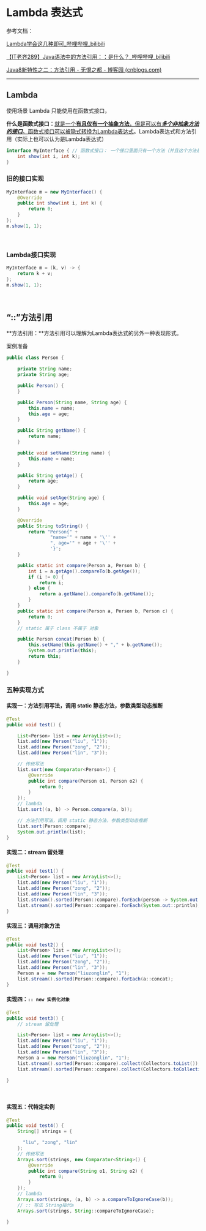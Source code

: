 # Lambda 表达式

参考文档：

[Lambda学会这几种即可_哔哩哔哩_bilibili](https://www.bilibili.com/video/BV1f34119771/?spm_id_from=333.1007.top_right_bar_window_custom_collection.content.click&vd_source=9bfc54d2ed901f1eab04708cc346c2f5)

[【IT老齐289】Java语法中的方法引用：：是什么？_哔哩哔哩_bilibili](https://www.bilibili.com/video/BV1je4y1c79s/?spm_id_from=333.1007.tianma.1-1-1.click&vd_source=9bfc54d2ed901f1eab04708cc346c2f5)

[Java8新特性之二：方法引用 - 无恨之都 - 博客园 (cnblogs.com)](https://www.cnblogs.com/wuhenzhidu/p/10727065.html#:~:text=Java8%E6%96%B0%E7%89%B9%E6%80%A7%E4%B9%8B%E4%BA%8C%EF%BC%9A%E6%96%B9%E6%B3%95%E5%BC%95%E7%94%A8%201%201%E3%80%81%E6%96%B9%E6%B3%95%E5%BC%95%E7%94%A8%E7%9A%84%E4%BD%BF%E7%94%A8%E5%9C%BA%E6%99%AF%20%E6%88%91%E4%BB%AC%E7%94%A8Lambda%E8%A1%A8%E8%BE%BE%E5%BC%8F%E6%9D%A5%E5%AE%9E%E7%8E%B0%E5%8C%BF%E5%90%8D%E6%96%B9%E6%B3%95%E3%80%82%20%E4%BD%86%E6%9C%89%E4%BA%9B%E6%83%85%E5%86%B5%E4%B8%8B%EF%BC%8C%E6%88%91%E4%BB%AC%E7%94%A8Lambda%E8%A1%A8%E8%BE%BE%E5%BC%8F%E4%BB%85%E4%BB%85%E6%98%AF%E8%B0%83%E7%94%A8%E4%B8%80%E4%BA%9B%E5%B7%B2%E7%BB%8F%E5%AD%98%E5%9C%A8%E7%9A%84%E6%96%B9%E6%B3%95%EF%BC%8C%E9%99%A4%E4%BA%86%E8%B0%83%E7%94%A8%E5%8A%A8%E4%BD%9C%E5%A4%96%EF%BC%8C%E6%B2%A1%E6%9C%89%E5%85%B6%E4%BB%96%E4%BB%BB%E4%BD%95%E5%A4%9A%E4%BD%99%E7%9A%84%E5%8A%A8%E4%BD%9C%EF%BC%8C%E5%9C%A8%E8%BF%99%E7%A7%8D%E6%83%85%E5%86%B5%E4%B8%8B%EF%BC%8C%E6%88%91%E4%BB%AC%E5%80%BE%E5%90%91%E4%BA%8E%E9%80%9A%E8%BF%87%E6%96%B9%E6%B3%95%E5%90%8D%E6%9D%A5%E8%B0%83%E7%94%A8%E5%AE%83%EF%BC%8C%E8%80%8CLambda%E8%A1%A8%E8%BE%BE%E5%BC%8F%E5%8F%AF%E4%BB%A5%E5%B8%AE%E5%8A%A9%E6%88%91%E4%BB%AC%E5%AE%9E%E7%8E%B0%E8%BF%99%E4%B8%80%E8%A6%81%E6%B1%82%EF%BC%8C%E5%AE%83%E4%BD%BF%E5%BE%97Lambda%E5%9C%A8%E8%B0%83%E7%94%A8%E9%82%A3%E4%BA%9B%E5%B7%B2%E7%BB%8F%E6%8B%A5%E6%9C%89%E6%96%B9%E6%B3%95%E5%90%8D%E7%9A%84%E6%96%B9%E6%B3%95%E7%9A%84%E4%BB%A3%E7%A0%81%E6%9B%B4%E7%AE%80%E6%B4%81%E3%80%81%E6%9B%B4%E5%AE%B9%E6%98%93%E7%90%86%E8%A7%A3%E3%80%82%20%E6%96%B9%E6%B3%95%E5%BC%95%E7%94%A8%E5%8F%AF%E4%BB%A5%E7%90%86%E8%A7%A3%E4%B8%BALambda%E8%A1%A8%E8%BE%BE%E5%BC%8F%E7%9A%84%E5%8F%A6%E5%A4%96%E4%B8%80%E7%A7%8D%E8%A1%A8%E7%8E%B0%E5%BD%A2%E5%BC%8F%E3%80%82%202,2%E3%80%81%E6%96%B9%E6%B3%95%E5%BC%95%E7%94%A8%E7%9A%84%E5%88%86%E7%B1%BB%203%203%E3%80%81%E6%96%B9%E6%B3%95%E5%BC%95%E7%94%A8%E4%B8%BE%E4%BE%8B%203.1%20%E9%9D%99%E6%80%81%E6%96%B9%E6%B3%95%E5%BC%95%E7%94%A8%20%E6%9C%89%E4%B8%80%E4%B8%AAPerson%E7%B1%BB%2C%E5%A6%82%E4%B8%8B%E6%89%80%E7%A4%BA%EF%BC%9A%20)

---

## Lambda

使用场景 Lambda 只能使用在函数式接口，​

**什么是函数式接口：**​<u>就是一个</u>​**<u>有且仅有一个抽象方法</u>**​<u>，但是可以有</u>​***<u>多个非抽象方法的接口</u>***​<u>。函数式接口可以被隐式转换为Lambda表达式</u>。Lambda表达式和方法引用（实际上也可以认为是Lambda表达式）

```java
interface MyInterface {	// 函数式接口： 一个接口里面只有一个方法（并且这个方法是抽象的）
    int show(int i, int k);
}
```



### 旧的接口实现

```java
MyInterface m = new MyInterface() {
    @Override
    public int show(int i, int k) {
        return 0;
    }
};
m.show(1, 1);
```

‍

### Lambda接口实现

```java
MyInterface m = (k, v) -> {
    return k + v;
};
m.show(1, 1);
```

‍

## “::”方法引用  

**方法引用：**方法引用可以理解为Lambda表达式的另外一种表现形式。

案例准备

```java
public class Person {

    private String name;
    private String age;

    public Person() {
    }

    public Person(String name, String age) {
        this.name = name;
        this.age = age;
    }

    public String getName() {
        return name;
    }

    public void setName(String name) {
        this.name = name;
    }

    public String getAge() {
        return age;
    }

    public void setAge(String age) {
        this.age = age;
    }

    @Override
    public String toString() {
        return "Person{" +
                "name='" + name + '\'' +
                ", age='" + age + '\'' +
                '}';
    }

    public static int compare(Person a, Person b) {
        int i = a.getAge().compareTo(b.getAge());
        if (i != 0) {
            return i;
        } else {
            return a.getName().compareTo(b.getName());
        }
    }
    public static int compare(Person a, Person b, Person c) {
        return 0;
    }
	// static 属于 class 不属于 对象

    public Person concat(Person b) {
        this.setName(this.getName() + "," + b.getName());
        System.out.println(this);
        return this;
    }

}
```

### 五种实现方式

#### 实现一：方法引用写法，调用 static 静态方法，参数类型动态推断

```java
@Test
public void test() {

    List<Person> list = new ArrayList<>();
    list.add(new Person("liu", "1"));
    list.add(new Person("zong", "2"));
    list.add(new Person("lin", "3"));

    // 传统写法
    list.sort(new Comparator<Person>() {
        @Override
        public int compare(Person o1, Person o2) {
            return 0;
        }
    });
    // lambda
    list.sort((a, b) -> Person.compare(a, b));

    // 方法引用写法，调用 static 静态方法，参数类型动态推断
    list.sort(Person::compare);
    System.out.println(list);
}
```

#### 实现二：stream 留处理

```java
@Test
public void test1() {
    List<Person> list = new ArrayList<>();
    list.add(new Person("liu", "1"));
    list.add(new Person("zong", "2"));
    list.add(new Person("lin", "3"));
    list.stream().sorted(Person::compare).forEach(person -> System.out.println(person));
    list.stream().sorted(Person::compare).forEach(System.out::println);
}
```

#### 实现三：调用对象方法

```java
@Test
public void test2() {
    List<Person> list = new ArrayList<>();
    list.add(new Person("liu", "1"));
    list.add(new Person("zong", "2"));
    list.add(new Person("lin", "3"));
    Person a = new Person("liuzonglin", "1");
    list.stream().sorted(Person::compare).forEach(a::concat);
}
```

#### 实现四：`:: new 实例化对象`​

```java
@Test
public void test3() {
    // stream 留处理

    List<Person> list = new ArrayList<>();
    list.add(new Person("liu", "1"));
    list.add(new Person("zong", "2"));
    list.add(new Person("lin", "3"));
    Person a = new Person("liuzonglin", "1");
    list.stream().sorted(Person::compare).collect(Collectors.toList());
    list.stream().sorted(Person::compare).collect(Collectors.toCollection(ArrayList::new));

}
```

‍

#### 实现五：代特定实例

```java
@Test
public void test4() {
    String[] strings = {

      "liu", "zong", "lin"
    };
    // 传统写法
    Arrays.sort(strings, new Comparator<String>() {
        @Override
        public int compare(String o1, String o2) {
            return 0;
        }
    });
    // lambda
    Arrays.sort(strings, (a, b) -> a.compareToIgnoreCase(b));
    // :: 写法 String指代a
    Arrays.sort(strings, String::compareToIgnoreCase);

}
```
